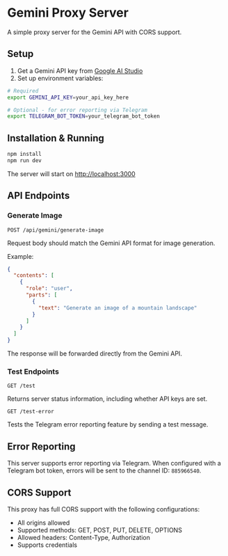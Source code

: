 # Gemini Proxy Server

A simple proxy server for the Gemini API with CORS support.

## Setup

1. Get a Gemini API key from [Google AI Studio](https://ai.google.dev/)
2. Set up environment variables:

```bash
# Required
export GEMINI_API_KEY=your_api_key_here

# Optional - for error reporting via Telegram
export TELEGRAM_BOT_TOKEN=your_telegram_bot_token
```

## Installation & Running

```bash
npm install
npm run dev
```

The server will start on [http://localhost:3000](http://localhost:3000)

## API Endpoints

### Generate Image

```
POST /api/gemini/generate-image
```

Request body should match the Gemini API format for image generation.

Example:

```json
{
  "contents": [
    {
      "role": "user",
      "parts": [
        {
          "text": "Generate an image of a mountain landscape"
        }
      ]
    }
  ]
}
```

The response will be forwarded directly from the Gemini API.

### Test Endpoints

```
GET /test
```

Returns server status information, including whether API keys are set.

```
GET /test-error
```

Tests the Telegram error reporting feature by sending a test message.

## Error Reporting

This server supports error reporting via Telegram. When configured with a Telegram bot token, errors will be sent to the channel ID: `885966540`.

## CORS Support

This proxy has full CORS support with the following configurations:
- All origins allowed
- Supported methods: GET, POST, PUT, DELETE, OPTIONS
- Allowed headers: Content-Type, Authorization
- Supports credentials 